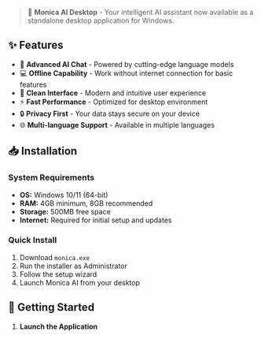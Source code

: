 > 🌟 **Monica AI Desktop** - Your intelligent AI assistant now available as a standalone desktop application for Windows.

## ✨ Features

- 🧠 **Advanced AI Chat** - Powered by cutting-edge language models
- 💻 **Offline Capability** - Work without internet connection for basic features
- 🎨 **Clean Interface** - Modern and intuitive user experience
- ⚡ **Fast Performance** - Optimized for desktop environment
- 🔒 **Privacy First** - Your data stays secure on your device
- 🌐 **Multi-language Support** - Available in multiple languages

## 📥 Installation

### System Requirements
- **OS:** Windows 10/11 (64-bit)
- **RAM:** 4GB minimum, 8GB recommended
- **Storage:** 500MB free space
- **Internet:** Required for initial setup and updates

### Quick Install
1. Download `monica.exe` 
2. Run the installer as Administrator
3. Follow the setup wizard
4. Launch Monica AI from your desktop

## 🚀 Getting Started

1. **Launch the Application**
